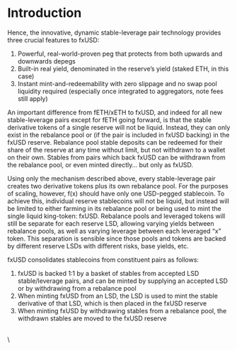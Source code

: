 # Introduction

Hence, the innovative, dynamic stable-leverage pair technology provides three crucial features to fxUSD:

1. Powerful, real-world-proven peg that protects from both upwards and downwards depegs
2. Built-in real yield, denominated in the reserve’s yield (staked ETH, in this case)
3. Instant mint-and-redeemability with zero slippage and no swap pool liquidity required (especially once integrated to aggregators, note fees still apply)

An important difference from fETH/xETH to fxUSD, and indeed for all new stable-leverage pairs except for fETH going forward, is that the stable derivative tokens of a single reserve will not be liquid. Instead, they can only exist in the rebalance pool or (if the pair is included in fxUSD backing) in the fxUSD reserve. Rebalance pool stable deposits can be redeemed for their share of the reserve at any time without limit, but not withdrawn to a wallet on their own. Stables from pairs which back fxUSD can be withdrawn from the rebalance pool, or even minted directly… but only as fxUSD.

Using only the mechanism described above, every stable-leverage pair creates two derivative tokens plus its own rebalance pool. For the purposes of scaling, however, f(x) should have only one USD-pegged stablecoin. To achieve this, individual reserve stablecoins will not be liquid, but instead will be limited to either farming in its rebalance pool or being used to mint the single liquid king-token: fxUSD. Rebalance pools and leveraged tokens will still be separate for each reserve LSD, allowing varying yields between rebalance pools, as well as varying leverage between each leveraged “x” token. This separation is sensible since those pools and tokens are backed by different reserve LSDs with different risks, base yields, etc.

fxUSD consolidates stablecoins from constituent pairs as follows:

1. fxUSD is backed 1:1 by a basket of stables from accepted LSD stable/leverage pairs, and can be minted by supplying an accepted LSD or by withdrawing from a rebalance pool
2. When minting fxUSD from an LSD, the LSD is used to mint the stable derivative of that LSD, which is then placed in the fxUSD reserve
3. When minting fxUSD by withdrawing stables from a rebalance pool, the withdrawn stables are moved to the fxUSD reserve

\
\
